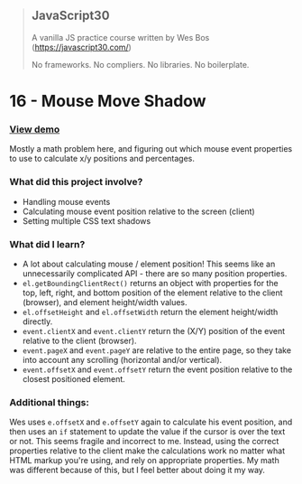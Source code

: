 > ## JavaScript30
> A vanilla JS practice course written by Wes Bos (https://javascript30.com/)
>
> No frameworks. No compliers. No libraries. No boilerplate.

# 16 - Mouse Move Shadow

### [View demo](https://willgorham.github.io/javascript30/16%20-%20Mouse%20Move%20Shadow/index.html)

Mostly a math problem here, and figuring out which mouse event properties to use to calculate x/y positions and percentages.

### What did this project involve?

- Handling mouse events
- Calculating mouse event position relative to the screen (client)
- Setting multiple CSS text shadows

### What did I learn?

- A lot about calculating mouse / element position! This seems like an unnecessarily complicated API - there are so many position properties.
- `el.getBoundingClientRect()` returns an object with properties for the top, left, right, and bottom position of the element relative to the client (browser), and element height/width values.
- `el.offsetHeight` and `el.offsetWidth` return the element height/width directly.
- `event.clientX` and `event.clientY` return the (X/Y) position of the event relative to the client (browser).
- `event.pageX` and `event.pageY` are relative to the entire page, so they take into account any scrolling (horizontal and/or vertical).
- `event.offsetX` and `event.offsetY` return the event position relative to the closest positioned element.

### Additional things:

Wes uses `e.offsetX` and `e.offsetY` again to calculate his event position, and then uses an `if` statement to update the value if the cursor is over the text or not. This seems fragile and incorrect to me. Instead, using the correct properties relative to the client make the calculations work no matter what HTML markup you're using, and rely on appropriate properties. My math was different because of this, but I feel better about doing it my way.
